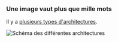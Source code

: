 ### Une image vaut plus que mille mots

Il y a [plusieurs types d'architectures](https://fr.wikipedia.org/wiki/Architecture_(informatique)#Les_perspectives). 

![Schéma des différentes architectures](~/1.archi/img.png)
